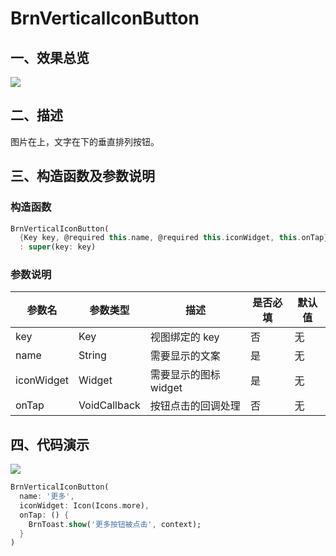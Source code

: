 # BrnVerticalIconButton

## 一、效果总览

![](./img/BrnVerticalIconButtonIntro.png)

## 二、描述

图片在上，文字在下的垂直排列按钮。

## 三、构造函数及参数说明

### 构造函数

```dart
BrnVerticalIconButton(
  {Key key, @required this.name, @required this.iconWidget, this.onTap})
  : super(key: key)
```

### 参数说明

| 参数名     | 参数类型     | 描述                  | 是否必填 | 默认值 |
| ---------- | ------------ | --------------------- | -------- | ------ |
| key        | Key          | 视图绑定的 key        | 否       | 无     |
| name       | String       | 需要显示的文案        | 是       | 无     |
| iconWidget | Widget       | 需要显示的图标 widget | 是       | 无     |
| onTap      | VoidCallback | 按钮点击的回调处理    | 否       | 无     |

## 四、代码演示

![](./img/BrnVerticalIconButtonIntro.png)

```dart
BrnVerticalIconButton(
  name: '更多',
  iconWidget: Icon(Icons.more),
  onTap: () {
    BrnToast.show('更多按钮被点击', context);
  }
)
```
